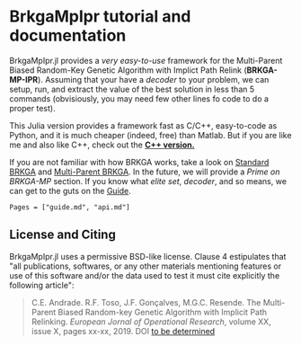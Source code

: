 BrkgaMpIpr tutorial and documentation
================================================================================

BrkgaMpIpr.jl provides a _very easy-to-use_ framework for the
Multi-Parent Biased Random-Key Genetic Algorithm with Implict Path Relink
(**BRKGA-MP-IPR**). Assuming that your have a _decoder_ to your problem,
we can setup, run, and extract the value of the best solution in less than
5 commands (obvisiously, you may need few other lines fo code to do a proper
test).

This Julia version provides a framework fast as C/C++, easy-to-code as Python,
and it is much cheaper (indeed, free) than Matlab. But if you are like me and
also like C++, check out the
[**C++ version.**](https://github.com/ceandrade/brkga_mp_ipr)

If you are not familiar with how BRKGA works, take a look on
[Standard BRKGA](http://dx.doi.org/10.1007/s10732-010-9143-1) and
[Multi-Parent BRKGA](http://dx.doi.org/xxx).
In the future, we will provide a _Prime on BRKGA-MP_
section. If you know what _elite set_, _decoder_, and so means,
we can get to the guts on the [Guide](@ref).

```@contents
Pages = ["guide.md", "api.md"]
```

License and Citing
----------------------------------------

BrkgaMpIpr.jl uses a permissive BSD-like license. Clause 4 estipulates that
"all publications, softwares, or any other materials mentioning features or
use of this software and/or the data used to test it must cite explicitly
the following article":

> C.E. Andrade. R.F. Toso, J.F. Gonçalves, M.G.C. Resende. The Multi-Parent
> Biased Random-key Genetic Algorithm with Implicit Path Relinking. _European
> Jornal of Operational Research_, volume XX, issue X, pages xx-xx, 2019.
> DOI [to be determined](http://dx.doi.org/xxx)
